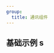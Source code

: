 ```yaml
---
group:
  title: 通讯组件
---
```


## 基础示例 s

<code src="./demos/basic.tsx" />
<code src="./demos/peer.tsx" />
